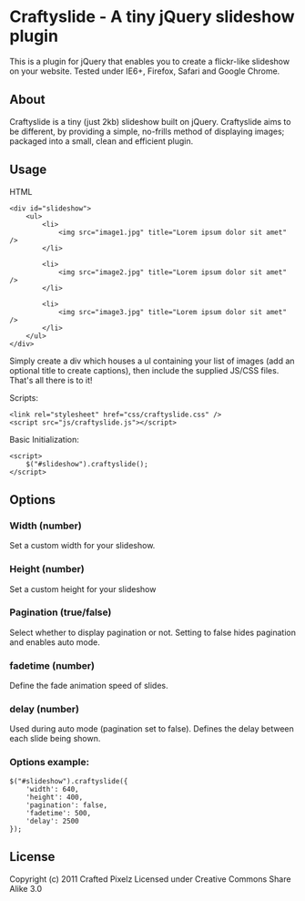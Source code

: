 Craftyslide - A tiny jQuery slideshow plugin
============================================

This is a plugin for jQuery that enables you to create a flickr-like slideshow on your website. Tested under IE6+, Firefox, Safari and Google Chrome.

About
-----

Craftyslide is a tiny (just 2kb) slideshow built on jQuery. Craftyslide aims to be different, by providing a simple, no-frills method of displaying images; packaged into a small, clean and efficient plugin.

Usage
-----

HTML

	<div id="slideshow">
		<ul>
			<li>
				<img src="image1.jpg" title="Lorem ipsum dolor sit amet" />
			</li>
    
			<li>
				<img src="image2.jpg" title="Lorem ipsum dolor sit amet" />
			</li>
    
			<li>           
				<img src="image3.jpg" title="Lorem ipsum dolor sit amet" />
			</li>	                         
		</ul>
	</div>

Simply create a div which houses a ul containing your list of images (add an optional title to create captions), then include the supplied JS/CSS files. That's all there is to it!

Scripts:

	<link rel="stylesheet" href="css/craftyslide.css" />
	<script src="js/craftyslide.js"></script>

Basic Initialization:

	<script>
		$("#slideshow").craftyslide();
	</script>

Options
-------


### Width (number)

Set a custom width for your slideshow.

### Height (number)

Set a custom height for your slideshow

### Pagination (true/false)

Select whether to display pagination or not. Setting to false hides pagination and enables auto mode.

### fadetime (number)

Define the fade animation speed of slides.

### delay (number)

Used during auto mode (pagination set to false). Defines the delay between each slide being shown.

### Options example:

	$("#slideshow").craftyslide({
		'width': 640,
		'height': 400,
		'pagination': false,
		'fadetime': 500,
		'delay': 2500
	});


License
-------

Copyright (c) 2011 Crafted Pixelz
Licensed under Creative Commons Share Alike 3.0